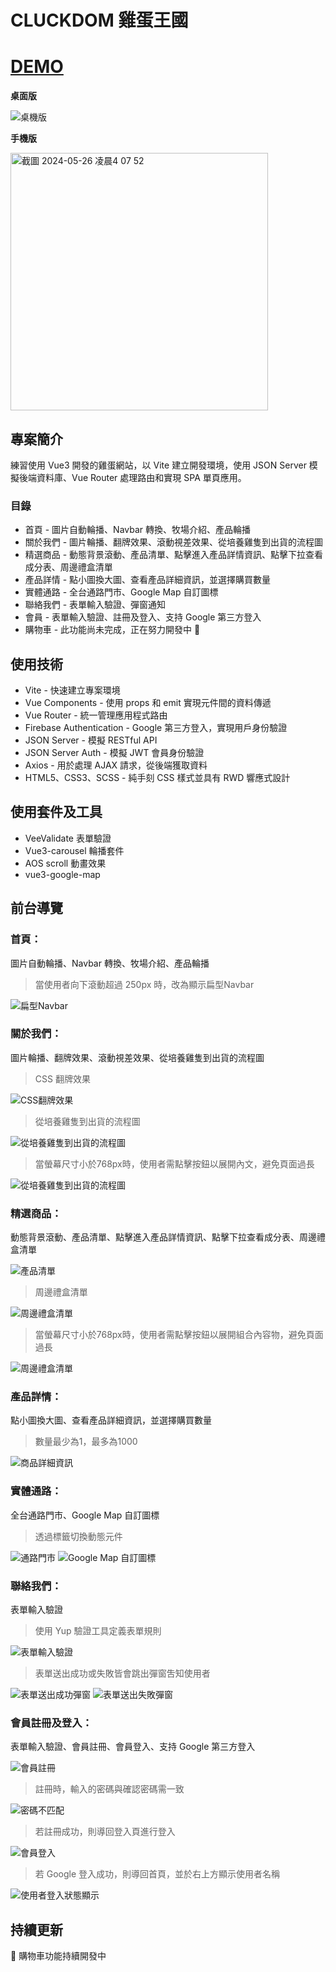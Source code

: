 # CLUCKDOM 雞蛋王國
# [DEMO](https://cluckdom-2c78f.web.app/)

**桌面版**

![桌機版](https://github.com/yiiijie/CLUCKDOM/assets/133617070/6707c585-acd9-4879-94ea-deb914717199)

**手機版**

<img width="412" alt="截圖 2024-05-26 凌晨4 07 52" src="https://github.com/yiiijie/CLUCKDOM/assets/133617070/a1663ad5-7fbf-432b-931f-fe7bb6f1a668">

## **專案簡介**
練習使用 Vue3 開發的雞蛋網站，以 Vite 建立開發環境，使用 JSON Server 模擬後端資料庫、Vue Router 處理路由和實現 SPA 單頁應用。

### **目錄**
* 首頁 - 圖片自動輪播、Navbar 轉換、牧場介紹、產品輪播
* 關於我們 - 圖片輪播、翻牌效果、滾動視差效果、從培養雞隻到出貨的流程圖 
* 精選商品 - 動態背景滾動、產品清單、點擊進入產品詳情資訊、點擊下拉查看成分表、周邊禮盒清單
* 產品詳情 - 點小圖換大圖、查看產品詳細資訊，並選擇購買數量
* 實體通路 - 全台通路門市、Google Map 自訂圖標
* 聯絡我們 - 表單輸入驗證、彈窗通知
* 會員 - 表單輸入驗證、註冊及登入、支持 Google 第三方登入
* 購物車 - 此功能尚未完成，正在努力開發中 🎯

## **使用技術**
* Vite - 快速建立專案環境
* Vue Components - 使用 props 和 emit 實現元件間的資料傳遞
* Vue Router - 統一管理應用程式路由
* Firebase Authentication - Google 第三方登入，實現用戶身份驗證
* JSON Server - 模擬 RESTful API
* JSON Server Auth - 模擬 JWT 會員身份驗證
* Axios - 用於處理 AJAX 請求，從後端獲取資料
* HTML5、CSS3、SCSS  - 純手刻 CSS 樣式並具有 RWD 響應式設計
  
## **使用套件及工具**
* VeeValidate 表單驗證
* Vue3-carousel 輪播套件
* AOS scroll 動畫效果
* vue3-google-map

## **前台導覽**

### **首頁：**
圖片自動輪播、Navbar 轉換、牧場介紹、產品輪播

> 當使用者向下滾動超過 250px 時，改為顯示扁型Navbar

![扁型Navbar](https://github.com/yiiijie/CLUCKDOM/assets/133617070/6a3f21a0-1c0a-45ea-bccc-2bee715d2953)



### **關於我們：**
圖片輪播、翻牌效果、滾動視差效果、從培養雞隻到出貨的流程圖 

> CSS 翻牌效果

![CSS翻牌效果](https://github.com/yiiijie/CLUCKDOM/assets/133617070/465a6347-81d5-48c5-81f4-a33d4909535c)


> 從培養雞隻到出貨的流程圖 

![從培養雞隻到出貨的流程圖](https://github.com/yiiijie/CLUCKDOM/assets/133617070/820a8a94-a707-445a-8626-365e4548ba66)


> 當螢幕尺寸小於768px時，使用者需點擊按鈕以展開內文，避免頁面過長

![從培養雞隻到出貨的流程圖](https://github.com/yiiijie/CLUCKDOM/assets/133617070/58d954aa-9110-463d-8483-2f1f6f844eb1)


### **精選商品：**
動態背景滾動、產品清單、點擊進入產品詳情資訊、點擊下拉查看成分表、周邊禮盒清單

![產品清單](https://github.com/yiiijie/CLUCKDOM/assets/133617070/6734cc0c-5969-4014-bc03-6a4dbf194d65)

> 周邊禮盒清單

![周邊禮盒清單](https://github.com/yiiijie/CLUCKDOM/assets/133617070/8f80c024-0b9a-4555-bcc9-db83739408b9)


> 當螢幕尺寸小於768px時，使用者需點擊按鈕以展開組合內容物，避免頁面過長

![周邊禮盒清單](https://github.com/yiiijie/CLUCKDOM/assets/133617070/e10a43e6-c959-45eb-b045-2ecfe472f621)


### **產品詳情：**
點小圖換大圖、查看產品詳細資訊，並選擇購買數量

> 數量最少為1，最多為1000

![商品詳細資訊](https://github.com/yiiijie/CLUCKDOM/assets/133617070/7d842516-2829-4a4e-b8cf-00036f7ff815)

### **實體通路：**
全台通路門市、Google Map 自訂圖標

> 透過標籤切換動態元件

![通路門市](https://github.com/yiiijie/CLUCKDOM/assets/133617070/e8c8a51a-7b8e-4cd7-ac19-54b2c7900c8a)
![Google Map 自訂圖標](https://github.com/yiiijie/CLUCKDOM/assets/133617070/af755ad0-a747-4ef3-b0a1-129245196174)

### **聯絡我們：**
表單輸入驗證

> 使用 Yup 驗證工具定義表單規則

![表單輸入驗證](https://github.com/yiiijie/CLUCKDOM/assets/133617070/e73a4494-6794-4b7c-9548-a31ba236bf50)

> 表單送出成功或失敗皆會跳出彈窗吿知使用者

![表單送出成功彈窗](https://github.com/yiiijie/CLUCKDOM/assets/133617070/df1a7a0e-df88-4391-b498-b286c5741bff)
![表單送出失敗彈窗](https://github.com/yiiijie/CLUCKDOM/assets/133617070/28cac253-2b0a-4b99-8a00-dc3f4a3ad1d4)


### **會員註冊及登入：**
表單輸入驗證、會員註冊、會員登入、支持 Google 第三方登入

![會員註冊](https://github.com/yiiijie/CLUCKDOM/assets/133617070/dd6d9734-278b-4243-9f9c-a92155731569)

> 註冊時，輸入的密碼與確認密碼需一致

![密碼不匹配](https://github.com/yiiijie/CLUCKDOM/assets/133617070/d380ee33-ac57-46dd-ab24-ef48596a9b31)

> 若註冊成功，則導回登入頁進行登入

![會員登入](https://github.com/yiiijie/CLUCKDOM/assets/133617070/5c51f400-8c10-45c9-a801-a01f39c5285b)

> 若 Google 登入成功，則導回首頁，並於右上方顯示使用者名稱

![使用者登入狀態顯示](https://github.com/yiiijie/CLUCKDOM/assets/133617070/dc3e1315-bc9d-4506-b947-3a49d53bbb2f)



## **持續更新**
🎯 購物車功能持續開發中
